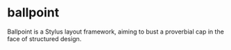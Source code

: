 ballpoint
=========

Ballpoint is a Stylus layout framework, aiming to bust a proverbial cap in the face of structured design.